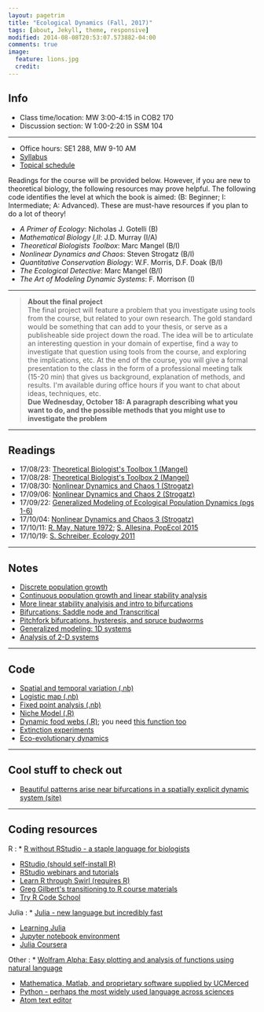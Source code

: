 ```yaml
---
layout: pagetrim
title: "Ecological Dynamics (Fall, 2017)"
tags: [about, Jekyll, theme, responsive]
modified: 2014-08-08T20:53:07.573882-04:00
comments: true
image:
  feature: lions.jpg
  credit:
---
```


## Info
*	Class time/location: MW 3:00-4:15 in COB2 170  
*	Discussion section: W 1:00-2:20 in SSM 104

<hr>

*	Office hours: SE1 288, MW 9-10 AM  
*	[Syllabus](http://jdyeakel.github.io/teaching/ecodyn/syllabus.pdf)  
*	[Topical schedule](http://jdyeakel.github.io/teaching/ecodyn/schedule.pdf)

Readings for the course will be provided below. However, if you are new to theoretical biology, the following resources may prove helpful. The following code identifies the level at which the book is aimed: (B: Beginner; I: Intermediate; A: Advanced). These are must-have resources if you plan to do a lot of theory!  

* *A Primer of Ecology*: Nicholas J. Gotelli (B)  
* *Mathematical Biology I,II*: J.D. Murray (I/A)  
* *Theoretical Biologists Toolbox*: Marc Mangel (B/I)  
* *Nonlinear Dynamics and Chaos*: Steven Strogatz (B/I)  
* *Quantitative Conservation Biology*: W.F. Morris, D.F. Doak (B/I)  
* *The Ecological Detective*: Marc Mangel (B/I)  
* *The Art of Modeling Dynamic Systems*: F. Morrison (I)  

<hr>

> **About the final project**  
> The final project will feature a problem that you investigate using tools from the course, but related to your own research. The gold standard would be something that can add to your thesis, or serve as a publisheable side project down the road. The idea will be to articulate an interesting question in your domain of expertise, find a way to investigate that question using tools from the course, and exploring the implications, etc. At the end of the course, you will give a formal presentation to the class in the form of a professional meeting talk (15-20 min) that gives us background, explanation of methods, and results. I'm available during office hours if you want to chat about ideas, techniques, etc.  
> **Due Wednesday, October 18: A paragraph describing what you want to do, and the possible methods that you might use to investigate the problem**

<hr>

## Readings
*	17/08/23: [Theoretical Biologist's Toolbox 1 (Mangel)](http://jdyeakel.github.io/teaching/ecodyn/Mangel_TBT1.pdf)  
*	17/08/28: [Theoretical Biologist's Toolbox 2 (Mangel)](http://jdyeakel.github.io/teaching/ecodyn/Mangel_TBT2.pdf)  
*	17/08/30: [Nonlinear Dynamics and Chaos 1 (Strogatz)](http://jdyeakel.github.io/teaching/ecodyn/Strogatz_NDC1.pdf)  
*	17/09/06: [Nonlinear Dynamics and Chaos 2 (Strogatz)](http://jdyeakel.github.io/teaching/ecodyn/Strogatz_NDC2.pdf)  
*	17/09/22: [Generalized Modeling of Ecological Population Dynamics (pgs 1-6) ](http://jdyeakel.github.io/teaching/ecodyn/GenModeling.pdf)  
*	17/10/04: [Nonlinear Dynamics and Chaos 3 (Strogatz)](http://jdyeakel.github.io/teaching/ecodyn/Strogatz_NDC3.pdf)  
*	17/10/11: [R. May, Nature 1972](http://jdyeakel.github.io/teaching/ecodyn/May_1972.pdf); [S. Allesina, PopEcol 2015](http://jdyeakel.github.io/teaching/ecodyn/Allesina_2015.pdf)  
*	17/10/19: [S. Schreiber, Ecology 2011](http://jdyeakel.github.io/teaching/ecodyn/Schreiber_2011.pdf)


<hr>

## Notes
* [Discrete population growth](http://jdyeakel.github.io/teaching/ecodyn/notes/Ecodyn_notes1.pdf)  
* [Continuous population growth and linear stability analysis](http://jdyeakel.github.io/teaching/ecodyn/notes/Ecodyn_notes2.pdf)  
* [More linear stability analyisis and intro to bifurcations](http://jdyeakel.github.io/teaching/ecodyn/notes/Ecodyn_notes3.pdf)  
* [Bifurcations: Saddle node and Transcritical](http://jdyeakel.github.io/teaching/ecodyn/notes/Ecodyn_notes4.pdf)  
* [Pitchfork bifurcations, hysteresis, and spruce budworms](http://jdyeakel.github.io/teaching/ecodyn/notes/Ecodyn_notes5.pdf)  
* [Generalized modeling: 1D systems](http://jdyeakel.github.io/teaching/ecodyn/notes/Ecodyn_notes7.pdf)  
* [Analysis of 2-D systems](http://jdyeakel.github.io/teaching/ecodyn/notes/Ecodyn_notes9.pdf)  


<hr>

## Code
* [Spatial and temporal variation (.nb)](http://jdyeakel.github.io/teaching/ecodyn/spatial_temp_var.nb)  
* [Logistic map (.nb)](http://jdyeakel.github.io/teaching/ecodyn/logisticmap.nb)  
* [Fixed point analysis (.nb)](http://jdyeakel.github.io/teaching/ecodyn/fixedpoints.nb)  
* [Niche Model (.R)](http://jdyeakel.github.io/teaching/ecodyn/nichemodel.R)
* [Dynamic food webs (.R)](http://jdyeakel.github.io/teaching/ecodyn/complexfoodweb.R); you need [this function too](http://jdyeakel.github.io/teaching/ecodyn/nichemodel_function.R)  
* [Extinction experiments](http://jdyeakel.github.io/teaching/ecodyn/foodwebdynamics.R)  
* [Eco-evolutionary dynamics](http://jdyeakel.github.io/teaching/ecodyn/ecoevo.R)

<hr>

## Cool stuff to check out
* [Beautiful patterns arise near bifurcations in a spatially explicit dynamic system (site)](http://www.reallygross.de/node/35)  

<hr>

## Coding resources
R
: * [R without RStudio - a staple language for biologists](https://www.r-project.org/about.html)  
  * [RStudio (should self-install R)](https://www.rstudio.com/products/rstudio/)  
  * [RStudio webinars and tutorials](https://www.rstudio.com/resources/webinars/)  
  * [Learn R through Swirl (requires R)](http://swirlstats.com/students.html)  
  * [Greg Gilbert's transitioning to R course materials](https://greggilbertlab.sites.ucsc.edu/teaching/rtransition/)  
  * [Try R Code School](http://tryr.codeschool.com/)

Julia
: * [Julia - new language but incredibly fast](https://julialang.org/)  
  * [Learning Julia](https://people.eecs.berkeley.edu/~pcmoritz/julia.html)  
  * [Jupyter notebook environment](http://jupyter.org/)
  * [Julia Coursera](https://www.coursera.org/learn/julia-programming)

Other
: * [Wolfram Alpha: Easy plotting and analysis of functions using natural language](http://www.wolframalpha.com)  
  * [Mathematica, Matlab, and proprietary software supplied by UCMerced](http://it.ucmerced.edu/software-list/)  
  * [Python - perhaps the most widely used language across sciences](https://www.python.org/)  
  * [Atom text editor](https://atom.io/)
